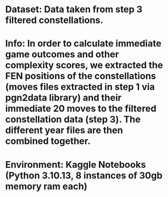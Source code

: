 # Dataset: Data taken from step 3 filtered constellations.

# Info: In order to calculate immediate game outcomes and other complexity scores, we extracted the FEN positions of the constellations (moves files extracted in step 1 via pgn2data library) and their immediate 20 moves to the filtered constellation data (step 3). The different year files are then combined together.

# Environment: Kaggle Notebooks (Python 3.10.13, 8 instances of 30gb memory ram each)